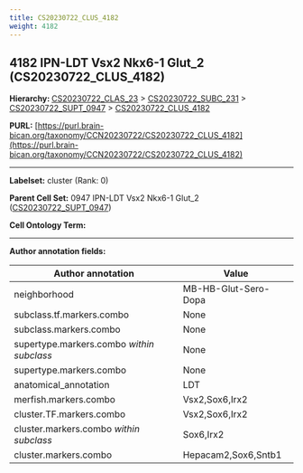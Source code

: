 ```yaml
---
title: CS20230722_CLUS_4182
weight: 4182
---
```

## 4182 IPN-LDT Vsx2 Nkx6-1 Glut_2 (CS20230722_CLUS_4182)
<b>Hierarchy: </b>
[CS20230722_CLAS_23](../CS20230722_CLAS_23) >
[CS20230722_SUBC_231](../CS20230722_SUBC_231) >
[CS20230722_SUPT_0947](../CS20230722_SUPT_0947) >
[CS20230722_CLUS_4182](../CS20230722_CLUS_4182)

**PURL:** [https://purl.brain-bican.org/taxonomy/CCN20230722/CS20230722_CLUS_4182](https://purl.brain-bican.org/taxonomy/CCN20230722/CS20230722_CLUS_4182)

---


**Labelset:** cluster (Rank: 0)

**Parent Cell Set:** 0947 IPN-LDT Vsx2 Nkx6-1 Glut_2 ([CS20230722_SUPT_0947](../CS20230722_SUPT_0947))



**Cell Ontology Term:** 

[MARKER GENES.]: #


---

[TRANSFERRED ANNOTATIONS.]: #


[AUTHOR ANNOTATION FIELDS.]: #


**Author annotation fields:**

| Author annotation | Value |
|-------------------|-------|
|neighborhood|MB-HB-Glut-Sero-Dopa|
|subclass.tf.markers.combo|None|
|subclass.markers.combo|None|
|supertype.markers.combo _within subclass_|None|
|supertype.markers.combo|None|
|anatomical_annotation|LDT|
|merfish.markers.combo|Vsx2,Sox6,Irx2|
|cluster.TF.markers.combo|Vsx2,Sox6,Irx2|
|cluster.markers.combo _within subclass_|Sox6,Irx2|
|cluster.markers.combo|Hepacam2,Sox6,Sntb1|
